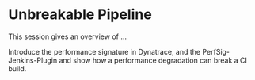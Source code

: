 # Unbreakable Pipeline

This session gives an overview of ...

Introduce the performance signature in Dynatrace, and the PerfSig-Jenkins-Plugin and show how a performance degradation can break a CI build.


